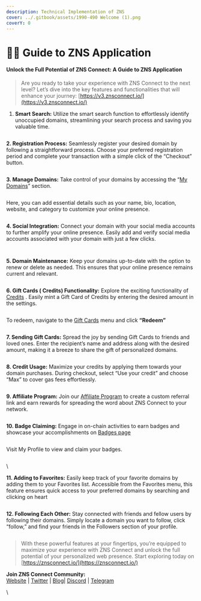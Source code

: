 ```yaml
---
description: Technical Implementation of ZNS
cover: ../.gitbook/assets/1990-490 Welcome (1).png
coverY: 0
---
```


# 👨‍🏫 Guide to ZNS Application

#### Unlock the Full Potential of ZNS Connect: A Guide to ZNS Application

> Are you ready to take your experience with ZNS Connect to the next level? Let’s dive into the key features and functionalities that will enhance your journey: [https://v3.znsconnect.io/](https://v3.znsconnect.io/)

1. **Smart Search:** Utilize the smart search function to effortlessly identify unoccupied domains, streamlining your search process and saving you valuable time.

<figure><img src="https://cdn-images-1.medium.com/max/960/1*LgJHdirCbxZXk6cW3lcRQw.png" alt=""><figcaption></figcaption></figure>

**2. Registration Process:** Seamlessly register your desired domain by following a straightforward process. Choose your preferred registration period and complete your transaction with a simple click of the “Checkout” button.

<figure><img src="https://cdn-images-1.medium.com/max/960/1*VqD9EkgPcj_W-kU4JIGDkQ.png" alt=""><figcaption></figcaption></figure>

**3. Manage Domains:** Take control of your domains by accessing the “[My Domains](https://v3.znsconnect.io/mydomain)” section.&#x20;

<figure><img src="https://cdn-images-1.medium.com/max/960/1*4ulzsYsTpCDy1F_DCh1GSQ.png" alt=""><figcaption></figcaption></figure>

Here, you can add essential details such as your name, bio, location, website, and category to customize your online presence.

<figure><img src="https://cdn-images-1.medium.com/max/640/1*JKRuy7wTy4JEpOyOqNpzOA.png" alt=""><figcaption></figcaption></figure>

**4. Social Integration:** Connect your domain with your social media accounts to further amplify your online presence. Easily add and verify social media accounts associated with your domain with just a few clicks.

<figure><img src="https://cdn-images-1.medium.com/max/640/1*ClnxqiX7WGxBsvD6xF2r7w.png" alt=""><figcaption></figcaption></figure>

<figure><img src="https://cdn-images-1.medium.com/max/640/1*ng7QB4ED3FkbvpFVcIH0NQ.png" alt=""><figcaption></figcaption></figure>

**5. Domain Maintenance:** Keep your domains up-to-date with the option to renew or delete as needed. This ensures that your online presence remains current and relevant.

<figure><img src="https://cdn-images-1.medium.com/max/960/1*ZjU64SLWgctE7I-7yJkjpg.png" alt=""><figcaption></figcaption></figure>

**6. Gift Cards ( Credits) Functionality:** Explore the exciting functionality of [Credits](https://v3.znsconnect.io/settings?tab=credits) . Easily mint a Gift Card of Credits by entering the desired amount in the settings.

<figure><img src="https://cdn-images-1.medium.com/max/640/1*m6p6iWlZjfSFXchg3_qvbQ.png" alt=""><figcaption></figcaption></figure>

To redeem, navigate to the [Gift Cards](https://v3.znsconnect.io/settings?tab=gift-cards) menu and click **“Redeem”**

<figure><img src="https://cdn-images-1.medium.com/max/640/1*xaiUbjHIOAEPqleZbZhqjg.png" alt=""><figcaption></figcaption></figure>

**7. Sending Gift Cards:** Spread the joy by sending Gift Cards to friends and loved ones. Enter the recipient’s name and address along with the desired amount, making it a breeze to share the gift of personalized domains.

<figure><img src="https://cdn-images-1.medium.com/max/960/1*31ujKQ-knyTZQmSSCLrrTQ.png" alt=""><figcaption></figcaption></figure>

**8. Credit Usage:** Maximize your credits by applying them towards your domain purchases. During checkout, select “Use your credit” and choose “Max” to cover gas fees effortlessly.

<figure><img src="https://cdn-images-1.medium.com/max/960/1*JSCM3S4pZyGwMX5IV9aguQ.png" alt=""><figcaption></figcaption></figure>

**9. Affiliate Program:** Join our [Affiliate Program](https://v3.znsconnect.io/affiliate) to create a custom referral link and earn rewards for spreading the word about ZNS Connect to your network.

<figure><img src="https://cdn-images-1.medium.com/max/960/1*k5cGVbX4vqMh02NuTKCchQ.png" alt=""><figcaption></figcaption></figure>

**10. Badge Claiming:** Engage in on-chain activities to earn badges and showcase your accomplishments on [Badges page](https://v3.znsconnect.io/badges)

<figure><img src="https://cdn-images-1.medium.com/max/640/1*tGR2iLg-K36yJGvtVVvbLg.png" alt=""><figcaption></figcaption></figure>

Visit My Profile to view and claim your badges.

<figure><img src="https://cdn-images-1.medium.com/max/640/1*OCwPZrVw0BbmOZSa8696iQ.png" alt=""><figcaption></figcaption></figure>

\


**11. Adding to Favorites:** Easily keep track of your favorite domains by adding them to your Favorites list. Accessible from the Favorites menu, this feature ensures quick access to your preferred domains by searching and clicking on heart&#x20;

<figure><img src="https://cdn-images-1.medium.com/max/960/1*D0NCF6NoN2iMafDAy4hY5Q.png" alt=""><figcaption></figcaption></figure>

**12. Following Each Other:** Stay connected with friends and fellow users by following their domains. Simply locate a domain you want to follow, click “follow,” and find your friends in the Followers section of your profile.

<figure><img src="https://cdn-images-1.medium.com/max/960/1*bxuKGyzMZsIbJpuAv6_tmw.png" alt=""><figcaption></figcaption></figure>

> With these powerful features at your fingertips, you’re equipped to maximize your experience with ZNS Connect and unlock the full potential of your personalized web presence. Start exploring today on [https://znsconnect.io/](https://znsconnect.io/)

**Join ZNS Connect Community:**\
[Website](https://znsconnect.io/) | [Twitter](https://twitter.com/ZNSConnect) | [Blog](https://medium.com/@znsconnect)| [Discord](https://discord.gg/Y42C3MD9QW) | [Telegram](https://t.me/znsconnect)

\
